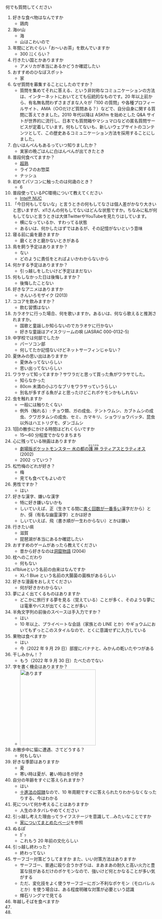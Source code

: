 何でも質問してください

1. 好きな食べ物はなんですか
    - 鶏肉
2. 海or山
    - 海
    - 山はこわいので
3. 年間にどれぐらい「お〜いお茶」を飲んでいますか
    - 300 ㍑くらい？
4. 行きたい国とかありますか
    - アメリカが本当にあるかどうか確認したい
5. おすすめのひなぼスポット
    - 家
6. なぜ質問を募集することにしたのですか？
    - 質問を集めてそれに答える、という非対称なコミュニケーションの方法は、インターネットにおいてとても伝統的なものです。20 年以上前から、有名無名問わずさまざまな人々が「100 の質問」や各種プロフィールサイト、AMA（○○だけど質問ある？）などで、自分自身に関する質問に答えてきました。2010 年代以降は ASKfm を始めとした Q&A サイトが世界的に流行し、日本でも質問箱やマシュマロなどの匿名質問サービスが定着しています。何もしてないも、新しいウェブサイトのコンテンツとして、この歴史あるコミュニケーション方法を採用することにしました。
7. 白いはんぺんもあるっていつ知りましたか？
    - 実家の晩ごはんに白はんぺんが出てきたとき
8. 普段何食べてますか？
    - [超熟](https://www.pasconet.co.jp/products/9/)
    - ライフのお惣菜
    - ナッシュ
9. 初めてパソコンに触ったのは何歳のとき？
    - 6
10. 普段使っているPC環境について教えてください
    - [Intel® NUC](https://www.intel.co.jp/content/www/jp/ja/products/details/nuc.html)
11. 「今日何もしてないな」と言うときの何もしてなさは個人差がかなり大きいと思いますが、xl1さんの何もしてないはどんな状態ですか。ちなみに私が何もしてないと言うときは大体TwitterやYouTubeを見たりはしています。
    - 横になっているか、すわってる状態
    - あるいは、何かしたはずではあるが、その記憶がないという意味
12. 寝る前に歯を磨きますか
    - 磨くときと磨かないときがある
13. 鳥を飼う予定はありますか？
    - ない
    - どのように責任をとればよいかわからないから
14. 何かする予定はありますか？
    - 引っ越しをしたいけど予定はまだない
15. 何もしなかった日は後悔しますか？
    - 後悔したことない
16. 好きなアニメはありますか
    - きんいろモザイク (2013)
17. ココアを飲みますか？
    - 飲む習慣はない
18. カラオケに行った場合、何を歌いますか。あるいは、何なら歌えると推測されますか。
    - 国歌と童謡しか知らないのでカラオケに行かない
    - 好きな童謡はアイスクリームの唄 (JASRAC 000-0132-5)
19. 中学校では何部でしたか
    - パーソコン部
    - 何してたか記憶ないけどネットサーフィンじゃない？
20. 夏休みの思い出はありますか
    - 夏休みってないらしい
    - 思い出ってないらしい
21. ワラサって知ってますか？サワラだと思って買った魚がワラサでした。
    - 知らなかった
    - 80cm 未満の小ぶりなブリをワラサっていうらしい
    - 別名が多すぎる魚がよと思ったけどこれポケモンかもしれない
22. 虫を触れますか
    - 一般には触りたくない
    - 例外（触れる）: チョウ類、ガの成虫、テントウムシ、カブトムシの成虫、クワガタムシの成虫、セミ、カマキリ、ショウリョウバッタ、昆虫以外はハエトリグモ、ダンゴムシ
23. 1回の散歩にかける時間はどれくらいですか
    - 15〜60 分程度でかなりまちまち
24. 心に残っている映画はありますか
    - [劇場版ポケットモンスター 水の都の<ruby>護神<rt>まもりがみ</rt></ruby> ラティアスとラティオス](https://www.amazon.co.jp/dp/B08QC7M5SB) (2002)
    - 2002 っていつ？
25. 松竹梅のどれが好き？
    - 梅
    - 見ても食べてもよいので
26. 男性ですか？
    - はい
27. 好きな漢字、嫌いな漢字
    - 特に好き嫌いないかも
    - しいていえば、正（生きてる間に[書く回数が一番多い](https://ja.wikipedia.org/wiki/%E7%94%BB%E7%B7%9A%E6%B3%95)漢字だから）とか、彁（有名な幽霊漢字）とかは好き
    - しいていえば、飛（書き順が一生わからない）とかは嫌い
28. 行きたい県
    - 滋賀
    - 琵琶湖が本当にあるか確認したい
29. おすすめのゲームがあったら教えてください
    - 昔から好きなのは[洞窟物語](https://studiopixel.jp/archives/index.html) (2004)
30. 枕へのこだわり
    - 何もない
31. xl1blueという名前の由来はなんですか
    - XL-1 Blue という名前の大腸菌の菌株があるらしい
32. 好きな漫画をおしえてください
    - 何が好きかわからない
33. 夢によく出てくるものはありますか
    - どこかに旅行する夢を見る（覚えている）ことが多く、そのような夢には電車やバスが出てくることが多い
34. 半角文字列の前後のスペースは手入力ですか？
    - はい
    - 10 年以上、プライベートな会話（家族との LINE とか）やギョウムにおいてもずっとこのスタイルなので、とくに意識せずに入力している
35. 果物は食べますか
    - はい
    - 今（2022 年 9 月 29 日）部屋にバナナと、みかんの乾いたやつがある
36. 干しみかん！？
    - もう（2022 年 9 月 30 日）たべたのでない
37. 字を書く機会はありますか？
    - <img alt="あります" src="https://img.xl1.dev/images/d5918e90-6eeb-4d32-929c-ad41864ca22c" width="250">
38. お散歩中に猫に遭遇、さてどうする？
    - 何もしない
39. 好きな季節はありますか
    - 夏
    - 寒い時は夏が、暑い時は冬が好き
40. 自分の年齢をすぐに答えられますか？
    - はい
    - [十進法の奴隷](十進法の奴隷)なので、10 年周期ですぐに答えられたりわからなくなったりする、今はわかる
41. 死について何か考えることはありますか
    - 人生のネタバレやめてください
42. 引っ越し考えた理由ってライフステージを意識して…みたいなことですか
    - [家についてまとめたページ](https://gist.github.com/xl1/116459c450b6b5e0370a86533971e4d2)を参照
43. ぬるぽ
    - ｶﾞｯ
    - これもう 20 年前の文化らしい
44. 引っ越し終わった？
    - 終わってない
45. サーフゴー対策どうしてますか また、いい対策方法はありますか
    - サーフゴー、普通に殴り合うかぎりは、まあまあの耐久と高い火力と豊富な技があるだけのポケモンなので、強いけど何とかなることが多い気がする
    - ただ、変化技をよく使うサーフゴーにガン不利なポケモン（モロバレルとか）を使う場合は、ある程度明確な対策が必要という認識
    - 輝石リングマで見てる
46. 年越しそばを食べますか
47. 
48. 
